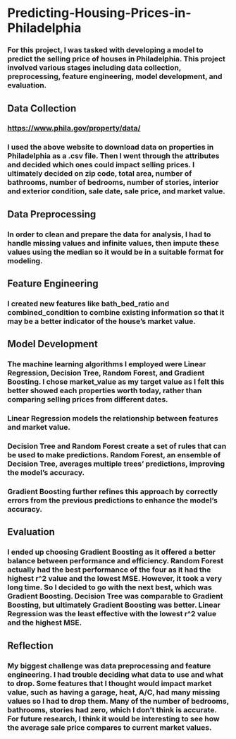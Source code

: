# Predicting-Housing-Prices-in-Philadelphia
### For this project, I was tasked with developing a model to predict the selling price of houses in Philadelphia. This project involved various stages including data collection, preprocessing, feature engineering, model development, and evaluation.
## Data Collection
### https://www.phila.gov/property/data/
### I used the above website to download data on properties in Philadelphia as a .csv file. Then I went through the attributes and decided which ones could impact selling prices. I ultimately decided on zip code, total area, number of bathrooms, number of bedrooms, number of stories, interior and exterior condition, sale date, sale price, and market value. 
## Data Preprocessing
### In order to clean and prepare the data for analysis, I had to handle missing values and infinite values, then impute these values using the median so it would be in a suitable format for modeling. 
## Feature Engineering
### I created new features like bath_bed_ratio and combined_condition to combine existing information so that it may be a better indicator of the house’s market value. 
## Model Development
### The machine learning algorithms I employed were Linear Regression, Decision Tree, Random Forest, and Gradient Boosting. I chose market_value as my target value as I felt this better showed each properties worth today, rather than comparing selling prices from different dates.
### Linear Regression models the relationship between features and market value.
### Decision Tree and Random Forest create a set of rules that can be used to make predictions. Random Forest, an ensemble of Decision Tree, averages multiple trees’ predictions, improving the model’s accuracy.
### Gradient Boosting further refines this approach by correctly errors from the previous predictions to enhance the model’s accuracy.
## Evaluation
### I ended up choosing Gradient Boosting as it offered a better balance between performance and efficiency. Random Forest actually had the best performance of the four as it had the highest r^2 value and the lowest MSE. However, it took a very long time. So I decided to go with the next best, which was Gradient Boosting. Decision Tree was comparable to Gradient Boosting, but ultimately Gradient Boosting was better. Linear Regression was the least effective with the lowest r^2 value and the highest MSE.
## Reflection
### My biggest challenge was data preprocessing and feature engineering. I had trouble deciding what data to use and what to drop. Some features that I thought would impact market value, such as having a garage, heat, A/C, had many missing values so I had to drop them. Many of the number of bedrooms, bathrooms, stories had zero, which I don’t think is accurate. For future research, I think it would be interesting to see how the average sale price compares to current market values.
